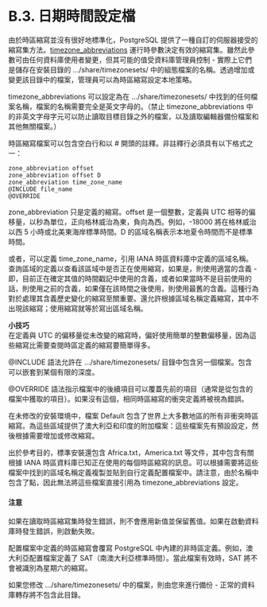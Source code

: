 # B.3. 日期時間設定檔

由於時區縮寫並沒有很好地標準化，PostgreSQL 提供了一種自訂的伺服器接受的縮寫集方法。[timezone\_abbreviations](../../server-administration/server-configuration/client-connection-defaults.md#timezone\_abbreviations-string) 運行時參數決定有效的縮寫集。雖然此參數可由任何資料庫使用者變更，但其可能的值受資料庫管理員控制 - 實際上它們是儲存在安裝目錄的 .../share/timezonesets/ 中的組態檔案的名稱。透過增加或變更該目錄中的檔案，管理員可以為時區縮寫設定本地策略。

timezone\_abbreviations 可以設定為在 .../share/timezonesets/ 中找到的任何檔案名稱，檔案的名稱需要完全是英文字母的。（禁止 timezone\_abbreviations 中的非英文字母字元可以防止讀取目標目錄之外的檔案，以及讀取編輯器備份檔案和其他無關檔案。）

時區縮寫檔案可以包含空白行和以 # 開頭的註釋。非註釋行必須具有以下格式之一：

```
zone_abbreviation offset
zone_abbreviation offset D
zone_abbreviation time_zone_name
@INCLUDE file_name
@OVERRIDE
```

zone\_abbreviation 只是定義的縮寫。offset 是一個整數，定義與 UTC 相等的偏移量，以秒為單位，正向格林威治為東，負向為西。例如，-18000 將在格林威治以西 5 小時或北美東海岸標準時間。D 的區域名稱表示本地夏令時間而不是標準時間。

或者，可以定義 time\_zone\_name，引用 IANA 時區資料庫中定義的區域名稱。查詢區域的定義以查看該區域中是否正在使用縮寫，如果是，則使用適當的含義 - 即，目前正在確定其值的時間戳記中使用的含義，或者如果當時不是目前使用的話，則使用之前的含義，如果僅在該時間之後使用，則使用最舊的含義。這種行為對於處理其含義歷史變化的縮寫至關重要。還允許根據區域名稱定義縮寫，其中不出現該縮寫；使用縮寫就等於寫出區域名稱。

**小技巧**\
在定義與 UTC 的偏移量從未改變的縮寫時，偏好使用簡單的整數偏移量，因為這些縮寫比需要查閱時區定義的縮寫要簡單得多。

@INCLUDE 語法允許在 .../share/timezonesets/ 目錄中包含另一個檔案。包含可以嵌套到某個有限的深度。

@OVERRIDE 語法指示檔案中的後續項目可以覆蓋先前的項目（通常是從包含的檔案中獲取的項目）。如果沒有這個，相同時區縮寫的衝突定義將被視為錯誤。

在未修改的安裝環境中，檔案 Default 包含了世界上大多數地區的所有非衝突時區縮寫。為這些區域提供了澳大利亞和印度的附加檔案：這些檔案先有預設設定，然後根據需要增加或修改縮寫。

出於參考目的，標準安裝還包含 Africa.txt，America.txt 等文件，其中包含有關根據 IANA 時區資料庫已知正在使用的每個時區縮寫的訊息。可以根據需要將這些檔案中找到的區域名稱定義複製並貼到自行定義配置檔案中。請注意，由於名稱中包含了點，因此無法將這些檔案直接引用為 timezone\_abbreviations 設定。

#### **注意**

如果在讀取時區縮寫集時發生錯誤，則不會應用新值並保留舊值。如果在啟動資料庫時發生錯誤，則啟動失敗。

配置檔案中定義的時區縮寫會覆寫 PostgreSQL 中內建的非時區定義。例如，澳大利亞配置檔案定義了 SAT（南澳大利亞標準時間）。當此檔案有效時，SAT 將不會被識別為星期六的縮寫。

如果您修改 .../share/timezonesets/ 中的檔案，則由您來進行備份 - 正常的資料庫轉存將不包含此目錄。
